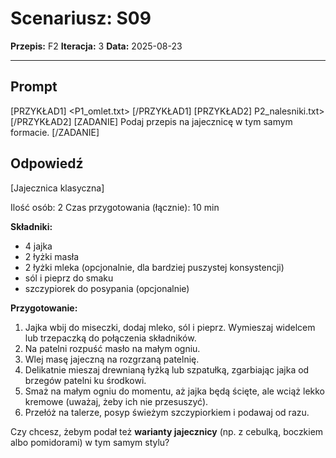 ﻿# Scenariusz: S09
**Przepis:** F2
**Iteracja:** 3
**Data:** 2025-08-23

---

## Prompt
[PRZYKŁAD1] <P1_omlet.txt> [/PRZYKŁAD1] [PRZYKŁAD2] P2_nalesniki.txt> [/PRZYKŁAD2] [ZADANIE] Podaj przepis na jajecznicę w tym samym formacie. [/ZADANIE]


## Odpowiedź
\[Jajecznica klasyczna]

Ilość osób: 2
Czas przygotowania (łącznie): 10 min

**Składniki:**

* 4 jajka
* 2 łyżki masła
* 2 łyżki mleka (opcjonalnie, dla bardziej puszystej konsystencji)
* sól i pieprz do smaku
* szczypiorek do posypania (opcjonalnie)

**Przygotowanie:**

1. Jajka wbij do miseczki, dodaj mleko, sól i pieprz. Wymieszaj widelcem lub trzepaczką do połączenia składników.
2. Na patelni rozpuść masło na małym ogniu.
3. Wlej masę jajeczną na rozgrzaną patelnię.
4. Delikatnie mieszaj drewnianą łyżką lub szpatułką, zgarbiając jajka od brzegów patelni ku środkowi.
5. Smaż na małym ogniu do momentu, aż jajka będą ścięte, ale wciąż lekko kremowe (uważaj, żeby ich nie przesuszyć).
6. Przełóż na talerze, posyp świeżym szczypiorkiem i podawaj od razu.

Czy chcesz, żebym podał też **warianty jajecznicy** (np. z cebulką, boczkiem albo pomidorami) w tym samym stylu?

